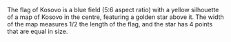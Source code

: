 The flag of Kosovo is a blue field (5:6 aspect ratio) with a yellow silhouette of a map of Kosovo in the centre, featuring a golden star above it. The width of the map measures 1/2 the length of the flag, and the star has 4 points that are equal in size.